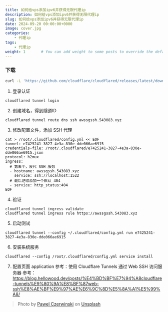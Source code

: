 ```yaml
---
title: 如何给vps添加ipv6并获得无限代理ip
description: 如何给vps添加ipv6并获得无限代理ip
slug: 如何给vps添加ipv6并获得无限代理ip
date: 2024-09-20 00:00:00+0000
image: cover.jpg
categories:
    - 代理ip
tags:
    - 代理ip
weight: 1       # You can add weight to some posts to override the default sorting (date descending)
---
```


### 下载

```bash
curl -L 'https://github.com/cloudflare/cloudflared/releases/latest/download/cloudflared-linux-amd64' -o /usr/local/bin/cloudflared
```
1. 登录认证
```
cloudflared tunnel login
```
2. 创建域名，得到隧道ID
```
cloudflared tunnel route dns ssh awssgssh.543083.xyz
```
3. 修改配置文件，添加 SSH 代理
```
cat > /root/.cloudflared/config.yml << EOF
tunnel: e7425241-3827-4e3a-830e-dde066ae6915
credentials-file: /root/.cloudflared/e7425241-3827-4e3a-830e-dde066ae6915.json
protocol: h2mux
ingress:
  # 第五个，反代 SSH 服务
  - hostname: awssgssh.543083.xyz
    service: ssh://localhost:1522
  # 最后记得添加一个默认 404
  - service: http_status:404
EOF
```
4. 验证
```
cloudflared tunnel ingress validate
cloudflared tunnel ingress rule https://awssgssh.543083.xyz
```
5. 启动测试
```
cloudflared tunnel --config ~/.cloudflared/config.yml run e7425241-3827-4e3a-830e-dde066ae6915
```
6. 安装系统服务
```
cloudflared --config /root/.cloudflared/config.yml service install
```
7. 配置页面 application
参考：使用 Cloudflare Tunnels 通过 Web SSH 访问服务器
参考：https://blog.hellowood.dev/posts/%E4%BD%BF%E7%94%A8cloudflare-tunnels%E9%80%9A%E8%BF%87web-ssh%E8%AE%BF%E9%97%AE%E6%9C%8D%E5%8A%A1%E5%99%A8/

> Photo by [Pawel Czerwinski](https://unsplash.com/@pawel_czerwinski) on [Unsplash](https://unsplash.com/)